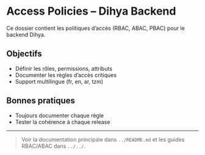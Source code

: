 # Access Policies – Dihya Backend

Ce dossier contient les politiques d’accès (RBAC, ABAC, PBAC) pour le backend Dihya.

## Objectifs
- Définir les rôles, permissions, attributs
- Documenter les règles d’accès critiques
- Support multilingue (fr, en, ar, tzm)

## Bonnes pratiques
- Toujours documenter chaque règle
- Tester la cohérence à chaque release

---

> Voir la documentation principale dans `../README.md` et les guides RBAC/ABAC dans `../../`.
